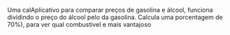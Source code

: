 Uma calAplicativo para comparar preços de gasolina e álcool, funciona dividindo o preço do álcool pelo da gasolina. 
Calcula uma porcentagem de 70%), para ver qual combustivel e mais vantajoso
